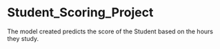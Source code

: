 # Student_Scoring_Project
The model created predicts the score of the Student based on the hours they study.
